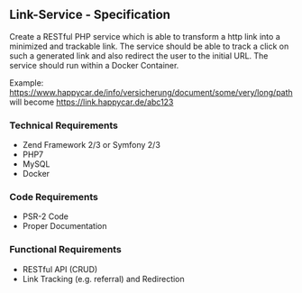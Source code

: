 ## Link-Service - Specification
Create a RESTful PHP service which is able to transform a http link into a minimized and trackable link. 
The service should be able to track a click on such a generated link and also redirect the user to the initial URL. The service should run within a Docker Container.

Example: https://www.happycar.de/info/versicherung/document/some/very/long/path will become https://link.happycar.de/abc123

### Technical Requirements
- Zend Framework 2/3 or Symfony 2/3
- PHP7
- MySQL
- Docker

### Code Requirements
- PSR-2 Code
- Proper Documentation

### Functional Requirements
- RESTful API (CRUD)
- Link Tracking (e.g. referral) and Redirection



